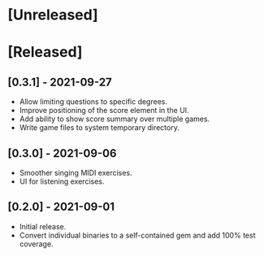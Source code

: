 # [Unreleased]

# [Released]

## [0.3.1] - 2021-09-27
- Allow limiting questions to specific degrees.
- Improve positioning of the score element in the UI.
- Add ability to show score summary over multiple games.
- Write game files to system temporary directory.

## [0.3.0] - 2021-09-06

- Smoother singing MIDI exercises.
- UI for listening exercises.

## [0.2.0] - 2021-09-01

- Initial release.
- Convert individual binaries to a self-contained gem and add 100% test coverage.
